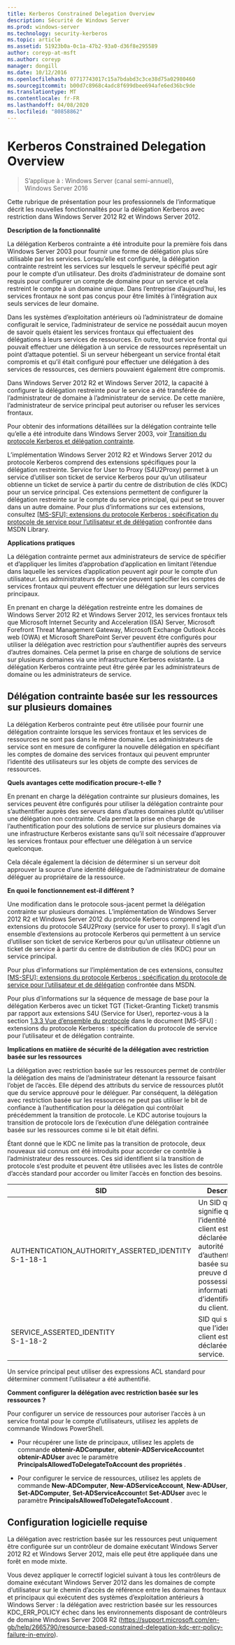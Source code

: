 ```yaml
---
title: Kerberos Constrained Delegation Overview
description: Sécurité de Windows Server
ms.prod: windows-server
ms.technology: security-kerberos
ms.topic: article
ms.assetid: 51923b0a-0c1a-47b2-93a0-d36f8e295589
author: coreyp-at-msft
ms.author: coreyp
manager: dongill
ms.date: 10/12/2016
ms.openlocfilehash: 07717743017c15a7bdabd3c3ce38d75a02980460
ms.sourcegitcommit: b00d7c8968c4adc8f699dbee694afe6ed36bc9de
ms.translationtype: MT
ms.contentlocale: fr-FR
ms.lasthandoff: 04/08/2020
ms.locfileid: "80858862"
---
```

# <a name="kerberos-constrained-delegation-overview"></a>Kerberos Constrained Delegation Overview

>S’applique à : Windows Server (canal semi-annuel), Windows Server 2016

Cette rubrique de présentation pour les professionnels de l’informatique décrit les nouvelles fonctionnalités pour la délégation Kerberos avec restriction dans Windows Server 2012 R2 et Windows Server 2012.

**Description de la fonctionnalité**

La délégation Kerberos contrainte a été introduite pour la première fois dans Windows Server 2003 pour fournir une forme de délégation plus sûre utilisable par les services. Lorsqu’elle est configurée, la délégation contrainte restreint les services sur lesquels le serveur spécifié peut agir pour le compte d’un utilisateur. Des droits d’administrateur de domaine sont requis pour configurer un compte de domaine pour un service et cela restreint le compte à un domaine unique. Dans l’entreprise d’aujourd’hui, les services frontaux ne sont pas conçus pour être limités à l’intégration aux seuls services de leur domaine.

Dans les systèmes d’exploitation antérieurs où l’administrateur de domaine configurait le service, l’administrateur de service ne possédait aucun moyen de savoir quels étaient les services frontaux qui effectuaient des délégations à leurs services de ressources. En outre, tout service frontal qui pouvait effectuer une délégation à un service de ressources représentait un point d’attaque potentiel. Si un serveur hébergeant un service frontal était compromis et qu’il était configuré pour effectuer une délégation à des services de ressources, ces derniers pouvaient également être compromis.

Dans Windows Server 2012 R2 et Windows Server 2012, la capacité à configurer la délégation restreinte pour le service a été transférée de l’administrateur de domaine à l’administrateur de service. De cette manière, l’administrateur de service principal peut autoriser ou refuser les services frontaux.

Pour obtenir des informations détaillées sur la délégation contrainte telle qu’elle a été introduite dans Windows Server 2003, voir [Transition du protocole Kerberos et délégation contrainte](https://technet.microsoft.com/library/cc739587(v=ws.10)).

L’implémentation Windows Server 2012 R2 et Windows Server 2012 du protocole Kerberos comprend des extensions spécifiques pour la délégation restreinte.  Service for User to Proxy (S4U2Proxy) permet à un service d’utiliser son ticket de service Kerberos pour qu’un utilisateur obtienne un ticket de service à partir du centre de distribution de clés (KDC) pour un service principal. Ces extensions permettent de configurer la délégation restreinte sur le compte du service principal, qui peut se trouver dans un autre domaine. Pour plus d’informations sur ces extensions, consultez [\[MS-SFU\]: extensions du protocole Kerberos : spécification du protocole de service pour l’utilisateur et de délégation](https://msdn.microsoft.com/library/cc246071(PROT.13).aspx) confrontée dans MSDN Library.

**Applications pratiques**

La délégation contrainte permet aux administrateurs de service de spécifier et d’appliquer les limites d’approbation d’application en limitant l’étendue dans laquelle les services d’application peuvent agir pour le compte d’un utilisateur. Les administrateurs de service peuvent spécifier les comptes de services frontaux qui peuvent effectuer une délégation sur leurs services principaux.

En prenant en charge la délégation restreinte entre les domaines de Windows Server 2012 R2 et Windows Server 2012, les services frontaux tels que Microsoft Internet Security and Acceleration (ISA) Server, Microsoft Forefront Threat Management Gateway, Microsoft Exchange Outlook Accès web (OWA) et Microsoft SharePoint Server peuvent être configurés pour utiliser la délégation avec restriction pour s’authentifier auprès des serveurs d’autres domaines. Cela permet la prise en charge de solutions de service sur plusieurs domaines via une infrastructure Kerberos existante. La délégation Kerberos contrainte peut être gérée par les administrateurs de domaine ou les administrateurs de service.

## <a name="resource-based-constrained-delegation-across-domains"></a>Délégation contrainte basée sur les ressources sur plusieurs domaines

La délégation Kerberos contrainte peut être utilisée pour fournir une délégation contrainte lorsque les services frontaux et les services de ressources ne sont pas dans le même domaine. Les administrateurs de service sont en mesure de configurer la nouvelle délégation en spécifiant les comptes de domaine des services frontaux qui peuvent emprunter l’identité des utilisateurs sur les objets de compte des services de ressources.

**Quels avantages cette modification procure-t-elle ?**

En prenant en charge la délégation contrainte sur plusieurs domaines, les services peuvent être configurés pour utiliser la délégation contrainte pour s’authentifier auprès des serveurs dans d’autres domaines plutôt qu’utiliser une délégation non contrainte. Cela permet la prise en charge de l’authentification pour des solutions de service sur plusieurs domaines via une infrastructure Kerberos existante sans qu’il soit nécessaire d’approuver les services frontaux pour effectuer une délégation à un service quelconque.

Cela décale également la décision de déterminer si un serveur doit approuver la source d’une identité déléguée de l’administrateur de domaine déléguer au propriétaire de la ressource.

**En quoi le fonctionnement est-il différent ?**

Une modification dans le protocole sous-jacent permet la délégation contrainte sur plusieurs domaines. L’implémentation de Windows Server 2012 R2 et Windows Server 2012 du protocole Kerberos comprend les extensions du protocole S4U2Proxy (service for user to proxy). Il s’agit d’un ensemble d’extensions au protocole Kerberos qui permettent à un service d’utiliser son ticket de service Kerberos pour qu’un utilisateur obtienne un ticket de service à partir du centre de distribution de clés (KDC) pour un service principal.

Pour plus d’informations sur l’implémentation de ces extensions, consultez [\[MS-SFU\]: extensions du protocole Kerberos : spécification du protocole de service pour l’utilisateur et de délégation](https://msdn.microsoft.com/library/cc246071(PROT.10).aspx) confrontée dans MSDN.

Pour plus d’informations sur la séquence de message de base pour la délégation Kerberos avec un ticket TGT (Ticket-Granting Ticket) transmis par rapport aux extensions S4U (Service for User), reportez-vous à la section [1.3.3 Vue d’ensemble du protocole](https://msdn.microsoft.com/library/cc246080(v=prot.10).aspx) dans le document [MS-SFU] : extensions du protocole Kerberos : spécification du protocole de service pour l’utilisateur et de délégation contrainte.

**Implications en matière de sécurité de la délégation avec restriction basée sur les ressources**

La délégation avec restriction basée sur les ressources permet de contrôler la délégation des mains de l’administrateur détenant la ressource faisant l’objet de l’accès. Elle dépend des attributs du service de ressources plutôt que du service approuvé pour le déléguer. Par conséquent, la délégation avec restriction basée sur les ressources ne peut pas utiliser le bit de confiance à l’authentification pour la délégation qui contrôlait précédemment la transition de protocole. Le KDC autorise toujours la transition de protocole lors de l’exécution d’une délégation contrainée basée sur les ressources comme si le bit était défini.

Étant donné que le KDC ne limite pas la transition de protocole, deux nouveaux sid connus ont été introduits pour accorder ce contrôle à l’administrateur des ressources.  Ces sid identifient si la transition de protocole s’est produite et peuvent être utilisées avec les listes de contrôle d’accès standard pour accorder ou limiter l’accès en fonction des besoins.

|SID|Description|
|-------|--------|
|AUTHENTICATION_AUTHORITY_ASSERTED_IDENTITY<br />S-1-18-1|Un SID qui signifie que l’identité du client est déclarée par une autorité d’authentification basée sur la preuve de possession des informations d’identification du client.|
|SERVICE_ASSERTED_IDENTITY<br />S-1-18-2|SID qui signifie que l’identité du client est déclarée par un service.|

Un service principal peut utiliser des expressions ACL standard pour déterminer comment l’utilisateur a été authentifié.

**Comment configurer la délégation avec restriction basée sur les ressources ?**

Pour configurer un service de ressources pour autoriser l’accès à un service frontal pour le compte d’utilisateurs, utilisez les applets de commande Windows PowerShell.

-   Pour récupérer une liste de principaux, utilisez les applets de commande **obtenir-ADComputer**, **obtenir-ADServiceAccount**et **obtenir-ADUser** avec le paramètre **PrincipalsAllowedToDelegateToAccount des propriétés** .

-   Pour configurer le service de ressources, utilisez les applets de commande **New-ADComputer**, **New-ADServiceAccount**, **New-ADUser**, **Set-ADComputer**, **Set-ADServiceAccount**et **Set-ADUser** avec le paramètre **PrincipalsAllowedToDelegateToAccount** .

## <a name="software-requirements"></a><a name="BKMK_SOFT"></a>Configuration logicielle requise
La délégation avec restriction basée sur les ressources peut uniquement être configurée sur un contrôleur de domaine exécutant Windows Server 2012 R2 et Windows Server 2012, mais elle peut être appliquée dans une forêt en mode mixte.

Vous devez appliquer le correctif logiciel suivant à tous les contrôleurs de domaine exécutant Windows Server 2012 dans les domaines de compte d’utilisateur sur le chemin d’accès de référence entre les domaines frontaux et principaux qui exécutent des systèmes d’exploitation antérieurs à Windows Server : la délégation avec restriction basée sur les ressources KDC_ERR_POLICY échec dans les environnements disposant de contrôleurs de domaine Windows Server 2008 R2 (https://support.microsoft.com/en-gb/help/2665790/resource-based-constrained-delegation-kdc-err-policy-failure-in-enviro).
